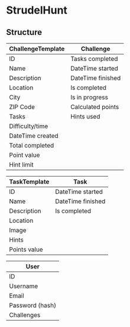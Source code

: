 # StrudelHunt
## Structure
ChallengeTemplate|Challenge|
---|---|
ID|Tasks completed|
Name|DateTime started|
Description|DateTime finished|
Location|Is completed|
City|Is in progress|
ZIP Code|Calculated points|
Tasks|Hints used|
Difficulty/time|
DateTime created|
Total completed|
Point value|
Hint limit|

TaskTemplate|Task|
---|---|
ID|DateTime started|
Name|DateTime finished|
Description|Is completed|
Location|
Image|
Hints|
Points value|

User|
---|
ID|
Username|
Email|
Password (hash)|
Challenges|
